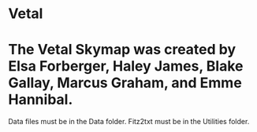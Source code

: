 # Vetal
# The Vetal Skymap was created by Elsa Forberger, Haley James, Blake Gallay, Marcus Graham, and Emme Hannibal.
Data files must be in the Data folder.
Fitz2txt must be in the Utilities folder.
